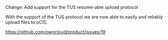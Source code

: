 Change: Add support for the TUS resume-able upload protocol

With the support of the TUS protocol we are now able to easily and reliably
upload files to oCIS.


https://github.com/owncloud/product/issues/19
